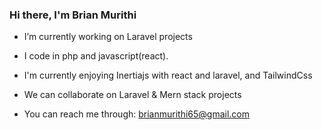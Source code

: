 ### Hi there, I'm Brian Murithi

-  I’m currently working on Laravel projects
-  I code in php and javascript(react). 

-  I'm currently enjoying Inertiajs with react and laravel, and TailwindCss
-  We can collaborate on Laravel & Mern stack projects 

-  You can reach me through: brianmurithi65@gmail.com
<!--
**brianmureithi/brianmureithi** is a ✨ _special_ ✨ repository because its `README.md` (this file) appears on your GitHub profile.

Here are some ideas to get you started:

- 🔭 I’m currently working on ...
-  I’m currently learning ...
- 👯 I’m looking to collaborate on ...
- 🤔 I’m looking for help with ...
- 💬 Ask me about ...
- 📫 How to reach me: ...
- 😄 Pronouns: ...
- ⚡ Fun fact: ...
-->

